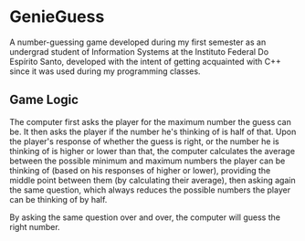 # GenieGuess
A number-guessing game developed during my first semester as an undergrad student of Information Systems at the Instituto Federal Do Espírito Santo, developed with the intent of getting acquainted with C++ since it was used during my programming classes.
## Game Logic
The computer first asks the player for the maximum number the guess can be. It then asks the player if the number he's thinking of is half of that. Upon the player's response of whether the guess is right, or the number he is thinking of is higher or lower than that, the computer calculates the average between the possible minimum and maximum numbers the player can be thinking of (based on his responses of higher or lower), providing the middle point between them (by calculating their average), then asking again the same question, which always reduces the possible numbers the player can be thinking of by half.

By asking the same question over and over, the computer will guess the right number.

